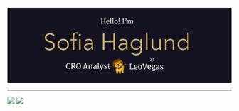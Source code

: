 <a href="https://www.sofiahag.com"><img src="https://raw.githubusercontent.com/sofiahag/sofiahag/main/images/banner.png" /></a>

---

<p float="center">
<img src="https://github-readme-stats.vercel.app/api?username=sofiahag&show_icons=true&theme=ayu-mirage" width="56%" />
<img src="https://github-readme-stats.vercel.app/api/top-langs?username=sofiahag&layout=compact&theme=ayu-mirage" width="42%" /> 
</p>
